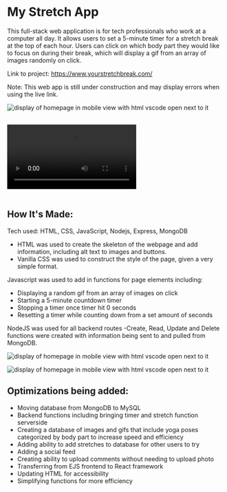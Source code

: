 # My Stretch App
This full-stack web application is for tech professionals who work at a computer all day. It allows users to set a 5-minute timer for a stretch break at the top of each hour. Users can click on which body part they would like to focus on during their break, which will display a gif from an array of images randomly on click.


Link to project: https://www.yourstretchbreak.com/

Note: This web app is still under construction and may display errors when using the live link.

![display of homepage in mobile view with html vscode open next to it](https://res.cloudinary.com/dtamwfybo/image/upload/v1669636679/Screen_Shot_2022-11-28_at_6.55.34_AM_-_Edited_mbvc9l.png)<br><br>

![display of homepage of my stretch app application showing a woman stretching on laptop view with caption "Take a 5 minute stretch break", 5 minute timer, and buttons for body parts neck, shoulders, hands, eyes](https://res.cloudinary.com/dtamwfybo/video/upload/v1669637325/Screen_Recording_2022-11-28_at_6.56.15_AM_uxdiuy.mov)<br><br>

## How It's Made:
Tech used: HTML, CSS, JavaScript, Nodejs, Express, MongoDB

- HTML was used to create the skeleton of the webpage and add information, including alt text to images and buttons.
- Vanilla CSS was used to construct the style of the page, given a very simple format.

Javascript was used to add in functions for page elements including:

- Displaying a random gif from an array of images on click
- Starting a 5-minute countdown timer
- Stopping a timer once timer hit 0 seconds
- Resetting a timer while counting down from a set amount of seconds

NodeJS was used for all backend routes
-Create, Read, Update and Delete functions were created with information being sent to and pulled from MongoDB.


![display of homepage in mobile view with html vscode open next to it](https://res.cloudinary.com/dtamwfybo/image/upload/v1665518366/wire1_cmlcju.png)

![display of homepage in mobile view with html vscode open next to it](https://res.cloudinary.com/dtamwfybo/image/upload/v1665518366/wire2_swux3k.png)


## Optimizations being added:
- Moving database from MongoDB to MySQL
- Backend functions including bringing timer and stretch function serverside
- Creating a database of images and gifs that include yoga poses categorized by body part to increase speed and efficiency
- Adding ability to add stretches to database for other users to try
- Adding a social feed
- Creating ability to upload comments without needing to upload photo
- Transferring from EJS frontend to React framework
- Updating HTML for accessibility
- Simplifying functions for more efficiency




